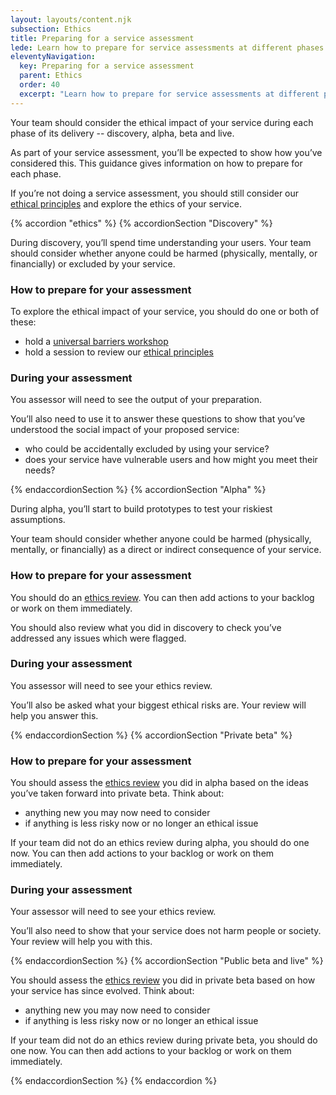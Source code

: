```yaml
---
layout: layouts/content.njk
subsection: Ethics
title: Preparing for a service assessment
lede: Learn how to prepare for service assessments at different phases of delivery.
eleventyNavigation:
  key: Preparing for a service assessment
  parent: Ethics
  order: 40
  excerpt: "Learn how to prepare for service assessments at different phases of delivery."
---
```


Your team should consider the ethical impact of your service during each phase of its delivery -- discovery, alpha, beta and live.

As part of your service assessment, you’ll be expected to show how you’ve considered this. This guidance gives information on how to prepare for each phase.

If you’re not doing a service assessment, you should still consider our [ethical principles](/ethics/principles/) and explore the ethics of your service.

{% accordion "ethics" %}
{% accordionSection "Discovery" %}

During discovery, you’ll spend time understanding your users. Your team should consider whether anyone could be harmed (physically, mentally, or financially) or excluded by your service.

### How to prepare for your assessment

To explore the ethical impact of your service, you should do one or both of these:

- hold a [universal barriers workshop](https://miro.com/app/board/uXjVIi81FTI=/)
- hold a session to review our [ethical principles](/ethics/principles)

### During your assessment

You assessor will need to see the output of your preparation.

You’ll also need to use it to answer these questions to show that you’ve understood the social impact of your proposed service:

- who could be accidentally excluded by using your service?
- does your service have vulnerable users and how might you meet their needs?

{% endaccordionSection %}
{% accordionSection "Alpha" %}

During alpha, you’ll start to build prototypes to test your riskiest assumptions.

Your team should consider whether anyone could be harmed (physically, mentally, or financially) as a direct or indirect consequence of your service.

### How to prepare for your assessment

You should do an [ethics review](/ethics/review/). You can then add actions to your backlog or work on them immediately.

You should also review what you did in discovery to check you’ve addressed any issues which were flagged.

### During your assessment

You assessor will need to see your ethics review.

You’ll also be asked what your biggest ethical risks are. Your review will help you answer this.

{% endaccordionSection %}
{% accordionSection "Private beta" %}

### How to prepare for your assessment

You should assess the [ethics review](/ethics/review/) you did in alpha based on the ideas you’ve taken forward into private beta. Think about:

- anything new you may now need to consider
- if anything is less risky now or no longer an ethical issue

If your team did not do an ethics review during alpha, you should do one now. You can then add actions to your backlog or work on them immediately.

### During your assessment

Your assessor will need to see your ethics review. 

You’ll also need to show that your service does not harm people or society. Your review will help you with this.

{% endaccordionSection %}
{% accordionSection "Public beta and live" %}

You should assess the [ethics review](/ethics/review/) you did in private beta based on how your service has since evolved. Think about:

- anything new you may now need to consider
- if anything is less risky now or no longer an ethical issue

If your team did not do an ethics review during private beta, you should do one now. You can then add actions to your backlog or work on them immediately.

{% endaccordionSection %}
{% endaccordion %}
